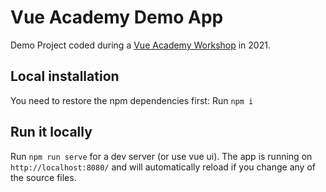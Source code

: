 
# Vue Academy Demo App

Demo Project coded during a <a href="https://vue.ac" target="_blank">Vue Academy Workshop</a> in 2021.

## Local installation

You need to restore the npm dependencies first:
Run `npm i`

## Run it locally

Run `npm run serve` for a dev server (or use vue ui).
The app is running on `http://localhost:8080/` and will automatically reload if you change any of the source files.